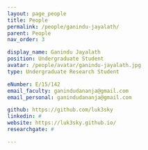 ```yaml
---
layout: page_people
title: People
permalink: /people/ganindu-jayalath/
parent: People
nav_order: 3

display_name: Ganindu Jayalath
position: Undergraduate Student
avatar: /people/avatar/ganindu-jayalath.jpg
type: Undergraduate Research Student

eNumber: E/15/142
email_faculty: ganindudananja@gmail.com
email_personal: ganindudananja@gmail.com

github: https://github.com/luk3sky
linkedin: #
website: https://luk3sky.github.io/
researchgate: #

---
```

